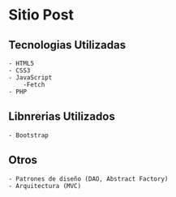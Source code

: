 # Sitio Post 

## Tecnologias Utilizadas
	- HTML5
	- CSS3 
	- JavaScript
        -Fetch
    - PHP
       
## Libnrerias Utilizados
	- Bootstrap
	
## Otros
	- Patrones de diseño (DAO, Abstract Factory)
    - Arquitectura (MVC)

